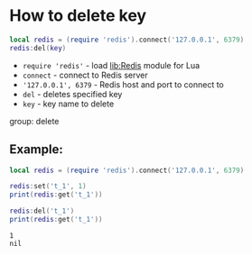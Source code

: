 # How to delete key

```lua
local redis = (require 'redis').connect('127.0.0.1', 6379)
redis:del(key)

```

- `require 'redis'` - load [lib:Redis](https://onelinerhub.com/lua-redis/how-to-install-lua-redis-module) module for Lua
- `connect` - connect to Redis server
- `'127.0.0.1', 6379` - Redis host and port to connect to
- `del` - deletes specified key
- `key` - key name to delete

group: delete

## Example: 
```lua
local redis = (require 'redis').connect('127.0.0.1', 6379)

redis:set('t_1', 1)
print(redis:get('t_1'))

redis:del('t_1')
print(redis:get('t_1'))
```
```
1
nil

```

